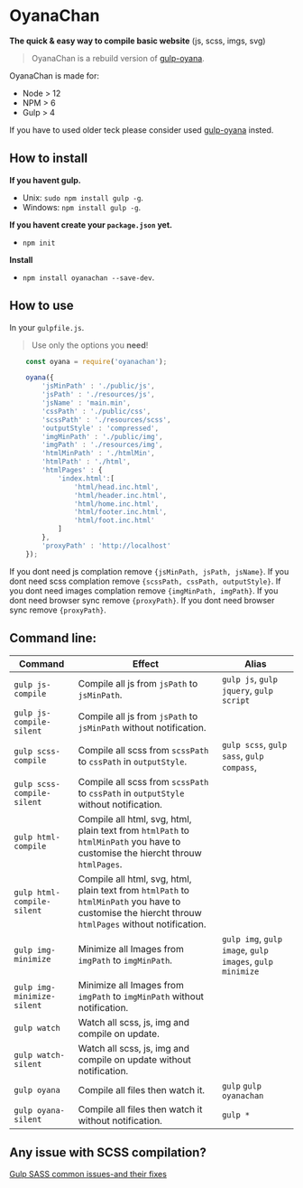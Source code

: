 # OyanaChan

**The quick & easy way to compile basic website** (js, scss, imgs, svg)


> OyanaChan is a rebuild version of [gulp-oyana](https://github.com/Oyana/oyanachan/tree/gulp-oyana).

OyanaChan is made for:
* Node > 12
* NPM > 6
* Gulp > 4

If you have to used older teck please consider used [gulp-oyana](https://github.com/Oyana/oyanachan/tree/gulp-oyana) insted.

## How to install

**If you havent gulp.**
* Unix: `sudo npm install gulp -g`.
* Windows: `npm install gulp -g`.

**If you havent create your `package.json` yet.**
* `npm init`

**Install**
* `npm install oyanachan --save-dev`.

## How to use

In your `gulpfile.js`.
> Use only the options you **need**!

```javascript
	const oyana = require('oyanachan');

	oyana({
		'jsMinPath' : './public/js',
		'jsPath' : './resources/js',
		'jsName' : 'main.min',
		'cssPath' : './public/css',
		'scssPath' : './resources/scss',
		'outputStyle' : 'compressed',
		'imgMinPath' : './public/img',
		'imgPath' : './resources/img',
		'htmlMinPath' : './htmlMin',
		'htmlPath' : './html',
		'htmlPages' : {
			'index.html':[
				'html/head.inc.html',
				'html/header.inc.html',
				'html/home.inc.html',
				'html/footer.inc.html',
				'html/foot.inc.html'
			]
		},
		'proxyPath' : 'http://localhost'
	});
```
   If you dont need js complation remove `{jsMinPath, jsPath, jsName}`.
   If you dont need scss complation remove `{scssPath, cssPath, outputStyle}`.
   If you dont need images complation remove `{imgMinPath, imgPath}`.
   If you dont need browser sync remove `{proxyPath}`.
   If you dont need browser sync remove `{proxyPath}`.

## Command line:

| Command | Effect | Alias |
|--------|-------|-------|
| `gulp js-compile` | Compile all js from `jsPath`  to `jsMinPath`. | `gulp js`, `gulp jquery`, `gulp script`  |
| `gulp js-compile-silent` | Compile all js from `jsPath`  to `jsMinPath` without notification. |   |
| `gulp scss-compile` | Compile all scss from `scssPath`  to `cssPath` in `outputStyle`.| `gulp scss`, `gulp sass`, `gulp compass`, |
| `gulp scss-compile-silent` | Compile all scss from `scssPath`  to `cssPath` in `outputStyle` without notification. |   |
| `gulp html-compile` | Compile all html, svg, html, plain text from `htmlPath`  to `htmlMinPath` you have to customise the hiercht throuw `htmlPages`.|   |
| `gulp html-compile-silent` | Compile all html, svg, html, plain text from `htmlPath`  to `htmlMinPath` you have to customise the hiercht throuw `htmlPages` without notification. |   |
| `gulp img-minimize` | Minimize all Images from `imgPath` to `imgMinPath`. | `gulp img`, `gulp image`, `gulp images`, `gulp minimize` |
| `gulp img-minimize-silent` | Minimize all Images from `imgPath` to `imgMinPath` without notification. | |
| `gulp watch` | Watch all scss, js, img and compile on update. |   |
| `gulp watch-silent` | Watch all scss, js, img and compile on update without notification. |   |
| `gulp oyana` | Compile all files then watch it. | `gulp` `gulp oyanachan` |
| `gulp oyana-silent` | Compile all files then watch it without notification. | `gulp *` |

## Any issue with SCSS compilation?

[Gulp SASS common issues-and their fixes](https://github.com/dlmanning/gulp-sass/wiki/Common-Issues-and-Their-Fixes#partials-sporadically-not-found)
